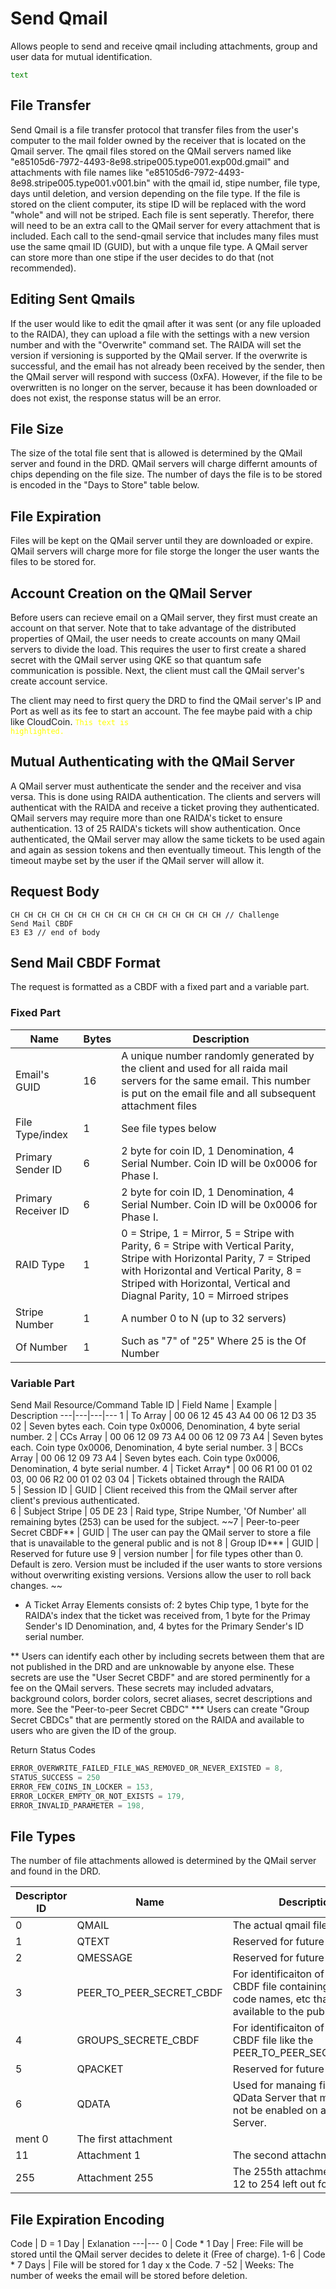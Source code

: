 # Send Qmail
Allows people to send and receive qmail including attachments, group and user data for mutual identification.

<code style="color : green">text</code>

## File Transfer
Send Qmail is a file transfer protocol that transfer files from the user's computer to the mail folder owned by the receiver that is located on the Qmail server. 
The qmail files stored on the QMail servers named like "e85105d6-7972-4493-8e98.stripe005.type001.exp00d.gmail" and attachments with file names like "e85105d6-7972-4493-8e98.stripe005.type001.v001.bin" with the qmail id, stipe number, file type, days until deletion, and version depending on the file type.
If the file is stored on the client computer, its stipe ID will be replaced with the word "whole" and will not be striped.
Each file is sent seperatly. Therefor, there will need to be an extra call to the QMail server for every attachment that is included. 
Each call to the send-qmail service that includes many files must use the same qmail ID (GUID), but with a unque file type. A QMail server can store more than one stipe if the user decides to do that (not recommended).

## Editing Sent Qmails
If the user would like to edit the qmail after it was sent (or any file uploaded to the RAIDA), they can upload a file with the settings with a new version number and with the "Overwrite" command set. The RAIDA will set the version if versioning is supported by the QMail server. 
If the overwrite is successful, and the email has not already been received by the sender, then the QMail server will respond with success (0xFA). However, if the file to be overwritten is no longer on the server, because it has been downloaded or does not exist, the response status will be an error. 

## File Size
The size of the total file sent that is allowed is determined by the QMail server and found in the DRD. QMail servers will charge differnt amounts of chips depending on the file size. The number of days the file is to be stored is encoded in the "Days to Store" table below. 

## File Expiration
Files will be kept on the QMail server until they are downloaded or expire. QMail servers will charge more for file storge the longer the user wants the files to be stored for. 

## Account Creation on the QMail Server
Before users can recieve email on a QMail server, they first must create an account on that server. Note that to take advantage of the distributed properties of QMail, the user needs to create accounts on many QMail servers to divide the load. This requires the user to first create a shared secret with the QMail server using QKE so that quantum safe communication is possible. Next, the client must call the QMail server's create account service. 

The client may need to first query the DRD to find the QMail server's IP and Port as well as its fee to start an 
account. The fee maybe paid with a chip like CloudCoin.
    <code style="color : yellow;">This text is highlighted.</code>
## Mutual Authenticating with the QMail Server
A QMail server must authenticate the sender and the receiver and visa versa. This is done using RAIDA authentication. The clients
and servers will authenticat with the RAIDA and receive a ticket proving they authenticated. QMail servers may require more than
one RAIDA's ticket to ensure authentication. 13 of 25 RAIDA's tickets will show authentication. Once authenticated, the QMail server
may allow the same tickets to be used again and again as session tokens and then eventually timeout. This length of the timeout maybe 
set by the user if the QMail server will allow it. 

## Request Body
```
CH CH CH CH CH CH CH CH CH CH CH CH CH CH CH CH // Challenge
Send Mail CBDF
E3 E3 // end of body
```

## Send Mail CBDF Format
The request is formatted as a CBDF with a fixed part and a variable part. 

### Fixed Part
Name | Bytes | Description
---|---|---
Email's GUID | 16 | A unique number randomly generated by the client and used for all raida mail servers for the same email. This number is put on the email file and all subsequent attachment files
File Type/index | 1 | See file types below
Primary Sender ID | 6 | 2 byte for coin ID, 1 Denomination, 4 Serial Number. Coin ID will be 0x0006 for Phase I. 
Primary Receiver ID | 6 | 2 byte for coin ID, 1 Denomination, 4 Serial Number. Coin ID will be 0x0006 for Phase I. 
RAID Type | 1 | 0 = Stripe, 1 = Mirror, 5 = Stripe with Parity, 6 = Stripe with Vertical Parity, Stripe with Horizontal Parity, 7 = Striped with Horizontal and Vertical Parity, 8 = Striped with Horizontal, Vertical and Diagnal Parity, 10 = Mirroed stripes
Stripe Number | 1 | A number 0 to N (up to 32 servers)
Of Number |1 | Such as "7" of "25" Where 25 is the Of Number

### Variable Part
Send Mail Resource/Command Table
ID | Field Name | Example | Description
---|---|---|---
1 | To Array | 00 06 12 45 43 A4 00 06 12 D3 35 02 | Seven bytes each. Coin type 0x0006, Denomination, 4 byte serial number. 
2 | CCs Array | 00 06 12 09 73 A4 00 06 12 09 73 A4  | Seven bytes each. Coin type 0x0006, Denomination, 4 byte serial number. 
3 | BCCs Array | 00 06 12 09 73 A4  | Seven bytes each. Coin type 0x0006, Denomination, 4 byte serial number. 
4 | Ticket Array* | 00 06 R1 00 01 02 03, 00 06 R2 00 01 02 03 04 | Tickets obtained through the RAIDA  
5 | Session ID | GUID | Client received this from the QMail server after client's previous authenticated.  
6 | Subject Stripe | 05 DE 23 | Raid type, Stripe Number, 'Of Number' all remaining bytes (253) can be used for the subject. 
~~7 | Peer-to-peer Secret CBDF** | GUID | The user can pay the QMail server to store a file that is unavailable to the general public and is not 
8 | Group ID*** | GUID | Reserved for future use
9 | version number | for file types other than 0. Default is zero. Version must be included if the user wants to store versions without overwriting existing versions. Versions allow the user to roll back changes. 
~~
<!--
6 | Shuffle Table Shard 1 | A square of the Of Number. If there are 16 servers, the shuffle table will be 16 x 16 or 256 bytes. This is the first 8 rows.  The numbers in each cell will be represented by five bits. See table below. | PHASE II
7 | Shuffle Table Shard 2 | Like above. This is the Second 8 rows. | PHASE II
8 | Shuffle Table Shard 3 | Like above. This is the Second 8 rows. | PHASE II
-->
* A Ticket Array Elements consists of: 2 bytes Chip type, 1 byte for the RAIDA's index that the ticket was received from, 1 byte for the Primay Sender's ID Denomination, and, 4 bytes for the Primary Sender's ID serial number.

** Users can identify each other by including secrets between them that are not published in the DRD and are unknowable by anyone else. These secrets are use the "User Secret CBDF" and are stored perminently for a fee on the QMail servers. These secrets may included advatars, background colors, border colors, secret aliases, secret descriptions and more. See the "Peer-to-peer Secret CBDC" 
*** Users can create "Group Secret CBDCs" that are permently stored on the RAIDA and available to users who are given the ID of the group. 

Return Status Codes
```C
ERROR_OVERWRITE_FAILED_FILE_WAS_REMOVED_OR_NEVER_EXISTED = 8,
STATUS_SUCCESS = 250
ERROR_FEW_COINS_IN_LOCKER = 153,
ERROR_LOCKER_EMPTY_OR_NOT_EXISTS = 179,
ERROR_INVALID_PARAMETER = 198,
```

## File Types
The number of file attachments allowed is determined by the QMail server and found in the DRD.

Descriptor ID | Name | Description
---|---|---
0 | QMAIL | The actual qmail file
1 | QTEXT | Reserved for future use
2 | QMESSAGE | Reserved for future use
3 | PEER_TO_PEER_SECRET_CBDF | For identificaiton of users, a CBDF file containing avatars, code names, etc that are not available to the public. 
4 | GROUPS_SECRETE_CBDF | For identificaiton of groups, a CBDF file like the PEER_TO_PEER_SECRET_CBDF.  
5 | QPACKET | Reserved for future use
6 | QDATA | Used for manaing files on a QData Server that may or may not be enabled on a QMail Server. 
ment 0 | The first attachment
11 | Attachment 1 | The second attachment
255 | Attachment 255 | The 255th attachment // IDs 12 to 254 left out for brevity

## File Expiration Encoding
Code | D = 1 Day | Exlanation
---|---
0 | Code * 1 Day | Free: File will be stored until the QMail server decides to delete it (Free of charge). 
1-6 | Code * 7 Days | File will be stored for 1 day x the Code.
7 -52 | Weeks: The number of weeks the email will be stored before deletion. 



